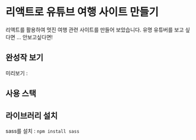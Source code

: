 # 리액트로 유튜브 여행 사이트 만들기

리액트를 활용하여 멋진 여행 관련 사이트를 만들어 보았습니다.
유명 유튜버를 보고 싶다면 ... 안보고싶다면!


## 완성작 보기
미리보기 : 

## 사용 스택


## 라이브러리 설치
sass를 설치 : `npm install sass`